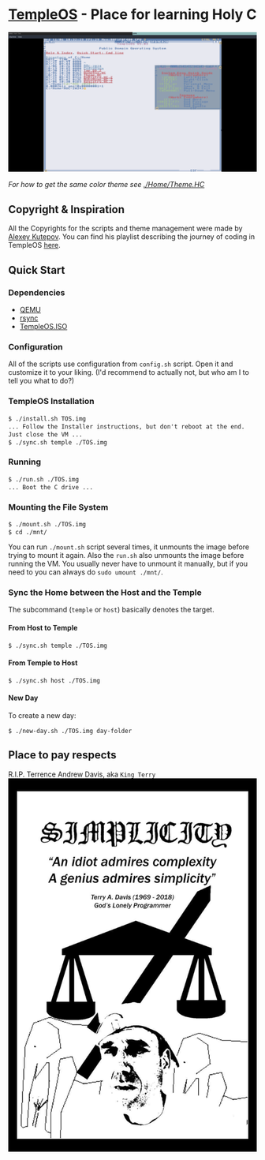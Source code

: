 # [TempleOS](http://templeos.org/) - Place for learning Holy C

![rice_colorscheme](./Screenshots/rice_nord.png)

*For how to get the same color theme see [./Home/Theme.HC](./Home/Theme.HC)*

## Copyright & Inspiration

All the Copyrights for the scripts and theme management were made by [Alexey Kutepov](https://gitlab.com/tsoding/aoc-2021/-/tree/master?ref_type=heads). 
You can find his playlist describing the journey of coding in TempleOS [here](https://www.youtube.com/playlist?list=PLpM-Dvs8t0VZNUvTX1pqfpI_tMkhWCLYL). 

## Quick Start

### Dependencies

- [QEMU](https://www.qemu.org/)
- [rsync](https://rsync.samba.org/)
- [TempleOS.ISO](https://templeos.org/Downloads/)

### Configuration

All of the scripts use configuration from `config.sh` script. Open it and customize it to your liking. (I'd recommend to actually not, but who am I to tell you what to do?)

### TempleOS Installation

```console
$ ./install.sh TOS.img
... Follow the Installer instructions, but don't reboot at the end. Just close the VM ...
$ ./sync.sh temple ./TOS.img
```

### Running

```console
$ ./run.sh ./TOS.img
... Boot the C drive ...
```

### Mounting the File System

```console
$ ./mount.sh ./TOS.img
$ cd ./mnt/
```

You can run `./mount.sh` script several times, it unmounts the image before trying to mount it again. Also the `run.sh` also unmounts the image before running the VM. You usually never have to unmount it manually, but if you need to you can always do `sudo umount ./mnt/`.

### Sync the Home between the Host and the Temple

The subcommand (`temple` or `host`) basically denotes the target.

#### From Host to Temple

```console
$ ./sync.sh temple ./TOS.img
```

#### From Temple to Host

```console
$ ./sync.sh host ./TOS.img
```


#### New Day

To create a new day:

```console
$ ./new-day.sh ./TOS.img day-folder
```

## Place to pay respects

R.I.P. Terrence Andrew Davis, aka `King Terry`
![king_terry](./Screenshots/ktq.png)
